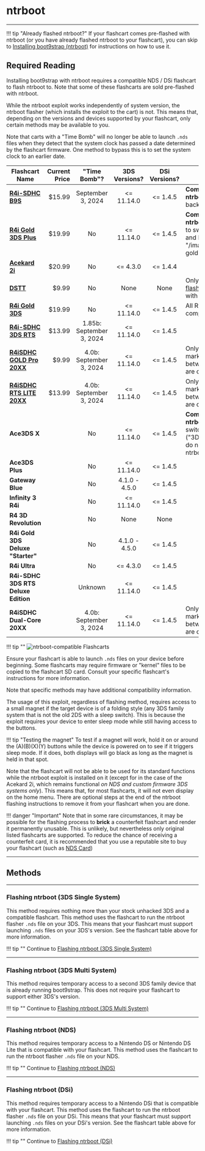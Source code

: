 # ntrboot
---

!!! tip "Already flashed ntrboot?"
	If your flashcart comes pre-flashed with ntrboot (or you have already flashed ntrboot to your flashcart), you can skip to [Installing boot9strap (ntrboot)](../installing-boot9strap-(ntrboot).md) for instructions on how to use it.

## Required Reading

Installing boot9strap with ntrboot requires a compatible NDS / DSi flashcart to flash ntrboot to. Note that some of these flashcarts are sold pre-flashed with ntrboot.

While the ntrboot exploit works independently of system version, the ntrboot flasher (which installs the exploit to the cart) is not. This means that, depending on the versions and devices supported by your flashcart, only certain methods may be available to you.

Note that carts with a "Time Bomb" will no longer be able to launch `.nds` files when they detect that the system clock has passed a date determined by the flashcart firmware. One method to bypass this is to set the system clock to an earlier date.

| Flashcart Name | Current Price | "Time Bomb"? | 3DS Versions? | DSi Versions? | Other Notes |
|-|-:|:-:|:-:|:-:|-|
| [**R4i-SDHC B9S**](http://www.nds-card.com/ProShow.asp?ProID=574) | $15.99 | September 3, 2024 | <= 11.14.0 | <= 1.4.5 | **Comes pre-flashed with ntrboot**; can be flashed back to an NDS flashcart. |
| [**R4i Gold 3DS Plus**](http://www.nds-card.com/ProShow.asp?ProID=575) | $19.99 | No | <= 11.14.0 | <= 1.4.5 | **Comes pre-flashed with ntrboot** ([internal switch to switch between ntrboot and NDS modes]({{ "/images/screenshots/r4i-gold-3ds-plus.png" | absolute_url }})); do not manually flash with ntrboot. |
| [**Acekard 2i**](http://www.nds-card.com/ProShow.asp?ProID=160) | $20.99 | No | <= 4.3.0 | <= 1.4.4 | |
| [**DSTT**](http://www.nds-card.com/ProShow.asp?ProID=157) | $9.99 | No | None | None | Only models with [certain flash chips](https://gist.github.com/aspargas2/fa2a70aed3a7fe33f1f10bc264d9fab6) are compatible with ntrboot. |
| [**R4i Gold 3DS**](http://www.nds-card.com/ProShow.asp?ProID=149) | $19.99 | No | <= 11.14.0 | <= 1.4.5 | All RTS revisions are compatible. |
| [**R4i-SDHC 3DS RTS**](http://www.nds-card.com/ProShow.asp?ProID=146) | $13.99 | 1.85b: September 3, 2024 | <= 11.14.0 | <= 1.4.5 | |
| [**R4iSDHC GOLD Pro 20XX**](http://www.nds-card.com/ProShow.asp?ProID=490) | $9.99 | 4.0b: September 3, 2024 | <= 11.14.0 | <= 1.4.5 | Only r4isdhc **.com** carts marked with a year between 2014 and 2020 are compatible. |
| [**R4iSDHC RTS LITE 20XX**](http://www.nds-card.com/ProShow.asp?ProID=450) | $13.99 | 4.0b: September 3, 2024 | <= 11.14.0 | <= 1.4.5 | Only r4isdhc **.com** carts marked with a year between 2014 and 2020 are compatible. |
| **Ace3DS X** | | No | <= 11.14.0 | <= 1.4.5 | **Comes pre-flashed with ntrboot** (external switch to switch between ntrboot ("3DS") and NDS modes); do not manually flash with ntrboot. |
| **Ace3DS Plus** | | No | <= 11.14.0 | <= 1.4.5 | |
| **Gateway Blue** | | No | 4.1.0 - 4.5.0 | <= 1.4.5 | |
| **Infinity 3 R4i** | | No | <= 11.14.0 | <= 1.4.5 | |
| **R4 3D Revolution** | | No | None | None | |
| **R4i Gold 3DS Deluxe "Starter"** | | No | 4.1.0 - 4.5.0 | <= 1.4.5 | |
| **R4i Ultra** | | No | <= 4.3.0 | <= 1.4.5 | |
| **R4i-SDHC 3DS RTS Deluxe Edition** | | Unknown | <= 11.14.0 | <= 1.4.5 | |
| **R4iSDHC Dual-Core 20XX** | | 4.0b: September 3, 2024 | <= 11.14.0 | <= 1.4.5 | Only r4isdhc **.com** carts marked with a year between 2014 and 2020 are compatible. |

!!! tip ""
	![ntrboot-compatible Flashcarts](img/ntrboot-flashcarts.png)

Ensure your flashcart is able to launch `.nds` files on your device before beginning. Some flashcarts may require firmware or "kernel" files to be copied to the flashcart SD card. Consult your specific flashcart's instructions for more information.

Note that specific methods may have additional compatibility information.

The usage of this exploit, regardless of flashing method, requires access to a small magnet if the target device is of a folding style (any 3DS family system that is not the old 2DS with a sleep switch). This is because the exploit requires your device to enter sleep mode while still having access to the buttons.

!!! tip "Testing the magnet"
	To test if a magnet will work, hold it on or around the (A)(B)(X)(Y) buttons while the device is powered on to see if it triggers sleep mode. If it does, both displays will go black as long as the magnet is held in that spot.

Note that the flashcart will not be able to be used for its standard functions while the ntrboot exploit is installed on it (except for in the case of the Acekard 2i, which remains functional *on NDS and custom firmware 3DS systems only*). This means that, for most flashcarts, it will not even display on the home menu. There are optional steps at the end of the ntrboot flashing instructions to remove it from your flashcart when you are done.

!!! danger "Important"
	Note that in some rare circumstances, it may be possible for the flashing process to **brick** a counterfeit flashcart and render it permanently unusable. This is unlikely, but nevertheless only original listed flashcarts are supported. To reduce the chance of receiving a counterfeit card, it is recommended that you use a reputable site to buy your flashcart (such as [NDS Card](http://www.nds-card.com/))

___
## Methods

___

### Flashing ntrboot (3DS Single System)

This method requires nothing more than your stock unhacked 3DS and a compatible flashcart. This method uses the flashcart to run the ntrboot flasher `.nds` file on your 3DS. This means that your flashcart must support launching `.nds` files on your 3DS's version. See the flashcart table above for more information.

!!! tip ""
	Continue to [Flashing ntrboot (3DS Single System)](flashing-ntrboot-(3ds-single-system).md)

___

### Flashing ntrboot (3DS Multi System)

This method requires temporary access to a second 3DS family device that is already running boot9strap. This does not require your flashcart to support either 3DS's version.

!!! tip ""
	Continue to [Flashing ntrboot (3DS Multi System)](flashing-ntrboot-(3ds-multi-system).md)

___

### Flashing ntrboot (NDS)

This method requires temporary access to a Nintendo DS or Nintendo DS Lite that is compatible with your flashcart. This method uses the flashcart to run the ntrboot flasher `.nds` file on your NDS.

!!! tip ""
	Continue to [Flashing ntrboot (NDS)](flashing-ntrboot-(nds).md)

___

### Flashing ntrboot (DSi)

This method requires temporary access to a Nintendo DSi that is compatible with your flashcart. This method uses the flashcart to run the ntrboot flasher `.nds` file on your DSi. This means that your flashcart must support launching `.nds` files on your DSi's version. See the flashcart table above for more information.

!!! tip ""
	Continue to [Flashing ntrboot (DSi)](flashing-ntrboot-(dsi).md)

